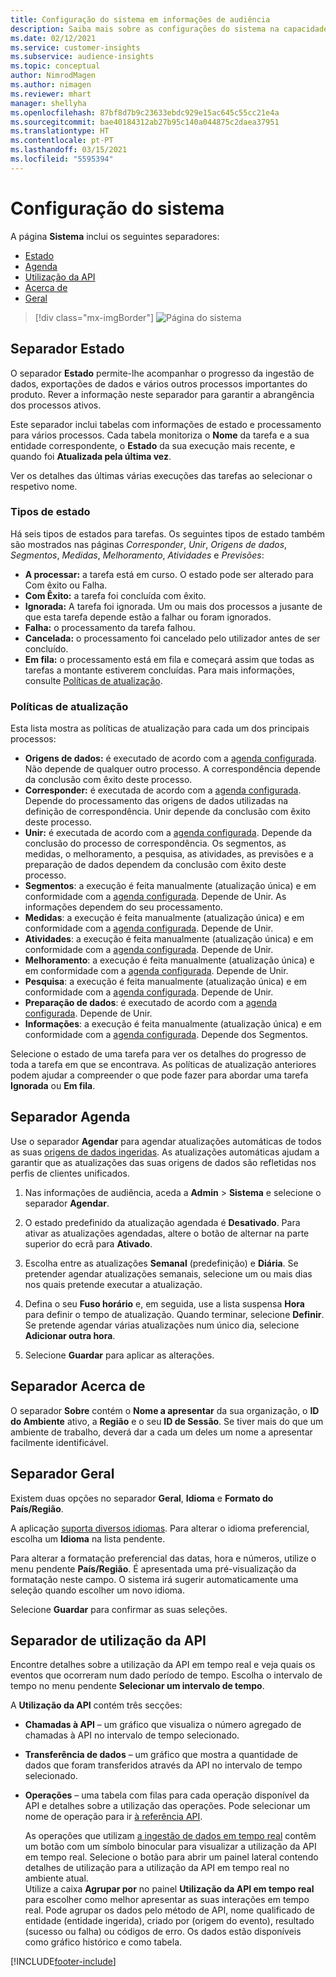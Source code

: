 ```yaml
---
title: Configuração do sistema em informações de audiência
description: Saiba mais sobre as configurações do sistema na capacidade das informações de audiência do Dynamics 365 Customer Insights.
ms.date: 02/12/2021
ms.service: customer-insights
ms.subservice: audience-insights
ms.topic: conceptual
author: NimrodMagen
ms.author: nimagen
ms.reviewer: mhart
manager: shellyha
ms.openlocfilehash: 87bf8d7b9c23633ebdc929e15ac645c55cc21e4a
ms.sourcegitcommit: bae40184312ab27b95c140a044875c2daea37951
ms.translationtype: HT
ms.contentlocale: pt-PT
ms.lasthandoff: 03/15/2021
ms.locfileid: "5595394"
---
```

# <a name="system-configuration"></a>Configuração do sistema

A página **Sistema** inclui os seguintes separadores:
- [Estado](#status-tab)
- [Agenda](#schedule-tab)
- [Utilização da API](#api-usage-tab)
- [Acerca de](#about-tab)
- [Geral](#general-tab)

> [!div class="mx-imgBorder"]
> ![Página do sistema](media/system-tabs.png "Página do sistema")

## <a name="status-tab"></a>Separador Estado

O separador **Estado** permite-lhe acompanhar o progresso da ingestão de dados, exportações de dados e vários outros processos importantes do produto. Rever a informação neste separador para garantir a abrangência dos processos ativos.

Este separador inclui tabelas com informações de estado e processamento para vários processos. Cada tabela monitoriza o **Nome** da tarefa e a sua entidade correspondente, o **Estado** da sua execução mais recente, e quando foi **Atualizada pela última vez**.

Ver os detalhes das últimas várias execuções das tarefas ao selecionar o respetivo nome.

### <a name="status-types"></a>Tipos de estado

Há seis tipos de estados para tarefas. Os seguintes tipos de estado também são mostrados nas páginas *Corresponder*, *Unir*, *Origens de dados*, *Segmentos*, *Medidas*, *Melhoramento*, *Atividades* e *Previsões*:

- **A processar:** a tarefa está em curso. O estado pode ser alterado para Com êxito ou Falha.
- **Com Êxito:** a tarefa foi concluída com êxito.
- **Ignorada:** A tarefa foi ignorada. Um ou mais dos processos a jusante de que esta tarefa depende estão a falhar ou foram ignorados.
- **Falha:** o processamento da tarefa falhou.
- **Cancelada:** o processamento foi cancelado pelo utilizador antes de ser concluído.
- **Em fila:** o processamento está em fila e começará assim que todas as tarefas a montante estiverem concluídas. Para mais informações, consulte [Políticas de atualização](#refresh-policies).

### <a name="refresh-policies"></a>Políticas de atualização

Esta lista mostra as políticas de atualização para cada um dos principais processos:

- **Origens de dados:** é executado de acordo com a [agenda configurada](#schedule-tab). Não depende de qualquer outro processo. A correspondência depende da conclusão com êxito deste processo.
- **Corresponder:** é executada de acordo com a [agenda configurada](#schedule-tab). Depende do processamento das origens de dados utilizadas na definição de correspondência. Unir depende da conclusão com êxito deste processo.
- **Unir:** é executada de acordo com a [agenda configurada](#schedule-tab). Depende da conclusão do processo de correspondência. Os segmentos, as medidas, o melhoramento, a pesquisa, as atividades, as previsões e a preparação de dados dependem da conclusão com êxito deste processo.
- **Segmentos**: a execução é feita manualmente (atualização única) e em conformidade com a [agenda configurada](#schedule-tab). Depende de Unir. As informações dependem do seu processamento.
- **Medidas**: a execução é feita manualmente (atualização única) e em conformidade com a [agenda configurada](#schedule-tab). Depende de Unir.
- **Atividades**: a execução é feita manualmente (atualização única) e em conformidade com a [agenda configurada](#schedule-tab). Depende de Unir.
- **Melhoramento**: a execução é feita manualmente (atualização única) e em conformidade com a [agenda configurada](#schedule-tab). Depende de Unir.
- **Pesquisa**: a execução é feita manualmente (atualização única) e em conformidade com a [agenda configurada](#schedule-tab). Depende de Unir.
- **Preparação de dados**: é executado de acordo com a [agenda configurada](#schedule-tab). Depende de Unir.
- **Informações**: a execução é feita manualmente (atualização única) e em conformidade com a [agenda configurada](#schedule-tab). Depende dos Segmentos.

Selecione o estado de uma tarefa para ver os detalhes do progresso de toda a tarefa em que se encontrava. As políticas de atualização anteriores podem ajudar a compreender o que pode fazer para abordar uma tarefa **Ignorada** ou **Em fila**.

## <a name="schedule-tab"></a>Separador Agenda

Use o separador **Agendar** para agendar atualizações automáticas de todos as suas [origens de dados ingeridas](data-sources.md). As atualizações automáticas ajudam a garantir que as atualizações das suas origens de dados são refletidas nos perfis de clientes unificados.

1. Nas informações de audiência, aceda a **Admin** > **Sistema** e selecione o separador **Agendar**.

2. O estado predefinido da atualização agendada é **Desativado**. Para ativar as atualizações agendadas, altere o botão de alternar na parte superior do ecrã para **Ativado**.

3. Escolha entre as atualizações **Semanal** (predefinição) e **Diária**. Se pretender agendar atualizações semanais, selecione um ou mais dias nos quais pretende executar a atualização.

4. Defina o seu **Fuso horário** e, em seguida, use a lista suspensa **Hora** para definir o tempo de atualização. Quando terminar, selecione **Definir**. Se pretende agendar várias atualizações num único dia, selecione **Adicionar outra hora**.

5. Selecione **Guardar** para aplicar as alterações.

## <a name="about-tab"></a>Separador Acerca de

O separador **Sobre** contém o **Nome a apresentar** da sua organização, o **ID do Ambiente** ativo, a **Região** e o seu **ID de Sessão**. Se tiver mais do que um ambiente de trabalho, deverá dar a cada um deles um nome a apresentar facilmente identificável.

## <a name="general-tab"></a>Separador Geral

Existem duas opções no separador **Geral**, **Idioma** e **Formato do País/Região**.

A aplicação [suporta diversos idiomas](supported-languages.md). Para alterar o idioma preferencial, escolha um **Idioma** na lista pendente.

Para alterar a formatação preferencial das datas, hora e números, utilize o menu pendente **País/Região**. É apresentada uma pré-visualização da formatação neste campo. O sistema irá sugerir automaticamente uma seleção quando escolher um novo idioma.

Selecione **Guardar** para confirmar as suas seleções.

## <a name="api-usage-tab"></a>Separador de utilização da API

Encontre detalhes sobre a utilização da API em tempo real e veja quais os eventos que ocorreram num dado período de tempo. Escolha o intervalo de tempo no menu pendente **Selecionar um intervalo de tempo**. 

A **Utilização da API** contém três secções: 
- **Chamadas à API** – um gráfico que visualiza o número agregado de chamadas à API no intervalo de tempo selecionado.

- **Transferência de dados** – um gráfico que mostra a quantidade de dados que foram transferidos através da API no intervalo de tempo selecionado.

-  **Operações** – uma tabela com filas para cada operação disponível da API e detalhes sobre a utilização das operações. Pode selecionar um nome de operação para ir [à referência API](https://developer.ci.ai.dynamics.com/api-details#api=CustomerInsights&operation=Get-all-instances).

   As operações que utilizam [a ingestão de dados em tempo real](real-time-data-ingestion.md) contêm um botão com um símbolo binocular para visualizar a utilização da API em tempo real. Selecione o botão para abrir um painel lateral contendo detalhes de utilização para a utilização da API em tempo real no ambiente atual.   
   Utilize a caixa **Agrupar por** no painel **Utilização da API em tempo real** para escolher como melhor apresentar as suas interações em tempo real. Pode agrupar os dados pelo método de API, nome qualificado de entidade (entidade ingerida), criado por (origem do evento), resultado (sucesso ou falha) ou códigos de erro. Os dados estão disponíveis como gráfico histórico e como tabela.


[!INCLUDE[footer-include](../includes/footer-banner.md)]